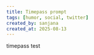```yaml
---
title: Timepass prompt
tags: [humor, social, twitter]
created_by: sanjana
created_at: 2025-08-13
---
```


timepass test

